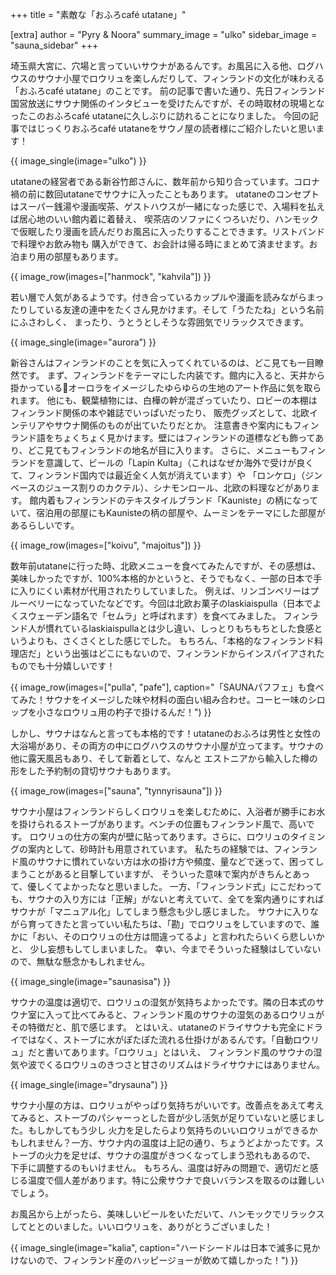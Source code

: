 +++
title = "素敵な「おふろcafé utatane」"

[extra]
author = "Pyry & Noora"
summary_image = "ulko"
sidebar_image = "sauna_sidebar"
+++

埼玉県大宮に、穴場と言っていいサウナがあるんです。お風呂に入る他、ログハウスのサウナ小屋でロウリュを楽しんだりして、フィンランドの文化が味わえる「おふろcafé utatane」のことです。
前の記事で書いた通り、先日フィンランド国営放送にサウナ関係のインタビューを受けたんですが、その時取材の現場となったこのおふろcafé utataneに久しぶりに訪れることになりました。
今回の記事ではじっくりおふろcafé utataneをサウノ屋の読者様にご紹介したいと思います！

<!-- more -->

{{ image_single(image="ulko") }}

utataneの経営者である新谷竹郎さんに、数年前から知り合っています。コロナ禍の前に数回utataneでサウナに入ったこともあります。
utataneのコンセプトはスーパー銭湯や漫画喫茶、ゲストハウスが一緒になった感じで、入場料を払えば居心地のいい館内着に着替え、
喫茶店のソファにくつろいだり、ハンモックで仮眠したり漫画を読んだりお風呂に入ったりすることできます。リストバンドで料理やお飲み物も
購入ができて、お会計は帰る時にまとめて済ませます。お泊まり用の部屋もあります。

{{ image_row(images=["hanmock", "kahvila"]) }}

若い層で人気があるようです。付き合っているカップルや漫画を読みながらまったりしている友達の連中をたくさん見かけます。そして「うたたね」という名前にふさわしく、
まったり、うとうとしそうな雰囲気でリラックスできます。

{{ image_single(image="aurora") }}

新谷さんはフィンランドのことを気に入ってくれているのは、どこ見ても一目瞭然です。
まず、フィンランドをテーマにした内装です。館内に入ると、天井から掛かっているオーロラをイメージしたゆらゆらの生地のアート作品に気を取られます。
他にも、観葉植物には、白樺の幹が混ざっていたり、ロビーの本棚はフィンランド関係の本や雑誌でいっぱいだったり、
販売グッズとして、北欧インテリアやサウナ関係のものが出ていたりだとか。
注意書きや案内にもフィンランド語をちょくちょく見かけます。壁にはフィンランドの道標なども飾ってあり、どこ見てもフィンランドの地名が目に入ります。
さらに、メニューもフィンランドを意識して、ビールの「Lapin Kulta」（これはなぜか海外で受けが良くて、フィンランド国内では最近全く人気が消えています）や
「ロンケロ」（ジンベースのジュース割りのカクテル）、シナモンロール、北欧の料理などがあります。
館内着もフィンランドのテキスタイルブランド「Kauniste」の柄になっていて、宿泊用の部屋にもKaunisteの柄の部屋や、ムーミンをテーマにした部屋があるらしいです。

{{ image_row(images=["koivu", "majoitus"]) }}

数年前utataneに行った時、北欧メニューを食べてみたんですが、その感想は、美味しかったですが、100%本格的かというと、そうでもなく、一部の日本で手に入りにくい素材が代用されたりしていました。
例えば、リンゴンベリーはプルーベリーになっていたなどです。今回は北欧お菓子のlaskiaispulla（日本でよくスウェーデン語名で「セムラ」と呼ばれます）を食べてみました。
フィンランド人が慣れているlaskiaispullaとは少し違い、しっとりもちもちとした食感というよりも、さくさくとした感じでした。
もちろん、「本格的なフィンランド料理店だ」という出張はどこにもないので、フィンランドからインスパイアされたものでも十分嬉しいです！

{{ image_row(images=["pulla", "pafe"], caption="「SAUNAパフフェ」も食べてみた！サウナをイメージした味や材料の面白い組み合わせ。コーヒー味のシロップを小さなロウリュ用の杓子で掛けるんだ！") }}

しかし、サウナはなんと言っても本格的です！utataneのおふろは男性と女性の大浴場があり、その両方の中にログハウスのサウナ小屋が立ってます。サウナの他に露天風呂もあり、そして新着として、なんと
エストニアから輸入した樽の形をした予約制の貸切サウナもあります。

{{ image_row(images=["sauna", "tynnyrisauna"]) }}

サウナ小屋はフィンランドらしくロウリュを楽しむために、入浴者が勝手にお水を掛けられるストーブがあります。ベンチの位置もフィンランド風で、高いです。
ロウリュの仕方の案内が壁に貼ってあります。さらに、ロウリュのタイミングの案内として、砂時計も用意されています。
私たちの経験では、フィンランド風のサウナに慣れていない方は水の掛け方や頻度、量などで迷って、困ってしまうことがあると目撃していますが、
そういった意味で案内がきちんとあって、優しくてよかったなと思いました。
一方、「フィンランド式」にこだわっても、サウナの入り方には「正解」がないと考えていて、全てを案内通りにすればサウナが「マニュアル化」してしまう懸念も少し感じました。
サウナに入りながら育ってきたと言っていい私たちは、「勘」でロウリュをしていますので、誰かに「おい、そのロウリュの仕方は間違ってるよ」と言われたらいくら悲しいかと、
少し妄想もしてしまいました。
幸い、今までそういった経験はしていないので、無駄な懸念かもしれません。

{{ image_single(image="saunasisa") }}

サウナの温度は適切で、ロウリュの湿気が気持ちよかったです。隣の日本式のサウナ室に入って比べてみると、フィンランド風のサウナの湿気のあるロウリュがその特徴だと、肌で感じます。
とはいえ、utataneのドライサウナも完全にドライではなく、ストーブに水がぽたぽた流れる仕掛けがあるんです。「自動ロウリュ」だと書いてあります。「ロウリュ」とはいえ、
フィンランド風のサウナの湿気や波でくるロウリュのきつさと甘さのリズムはドライサウナにはありません。

{{ image_single(image="drysauna") }}

サウナ小屋の方は、ロウリュがやっぱり気持ちがいいです。改善点をあえて考えてみると、ストーブのパシャーっとした音が少し活気が足りていないと感じました。もしかしてもう少し
火力を足したらより気持ちのいいロウリュができるかもしれません？一方、サウナ内の温度は上記の通り、ちょうどよかったです。ストーブの火力を足せば、サウナの温度がきつくなってしまう恐れもあるので、
下手に調整するのもいけません。
もちろん、温度は好みの問題で、適切だと感じる温度で個人差があります。特に公衆サウナで良いバランスを取るのは難しいでしょう。

お風呂から上がったら、美味しいビールをいただいて、ハンモックでリラックスしてととのいました。いいロウリュを、ありがとうございました！

{{ image_single(image="kalia", caption="ハードシードルは日本で滅多に見かけないので、フィンランド産のハッピージョーが飲めて嬉しかった！") }}
